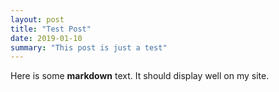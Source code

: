 ```yaml
---
layout: post
title: "Test Post"
date: 2019-01-10
summary: "This post is just a test"
---
```


Here is some **markdown** text. It should display well on my site.

